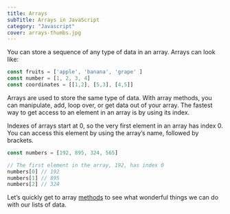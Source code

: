 ```yaml
---
title: Arrays
subTitle: Arrays in JavaScript
category: "Javascript"
cover: arrays-thumbs.jpg
---
```


You can store a sequence of any type of data in an array. Arrays can look like:

```javascript
const fruits = ['apple', 'banana', 'grape' ]
const number = [1, 2, 3, 4]
const coordinates = [[1,2], [5,3], [4,5]]
```

Arrays are used to store the same type of data. With array methods, you can manipulate, add, loop over, or get data out of your array. The fastest way to get access to an element in an array is by using its index.

Indexes of arrays start at 0, so the very first element in an array has index 0. You can access this element by using the array’s name, followed by brackets. 

```javascript
const numbers = [192, 895, 324, 565]

// The first element in the array, 192, has index 0
numbers[0] // 192
numbers[1] // 895
numbers[2] // 324
```

Let’s quickly get to array [methods](/6-arrays-methods) to see what wonderful things we can do with our lists of data.